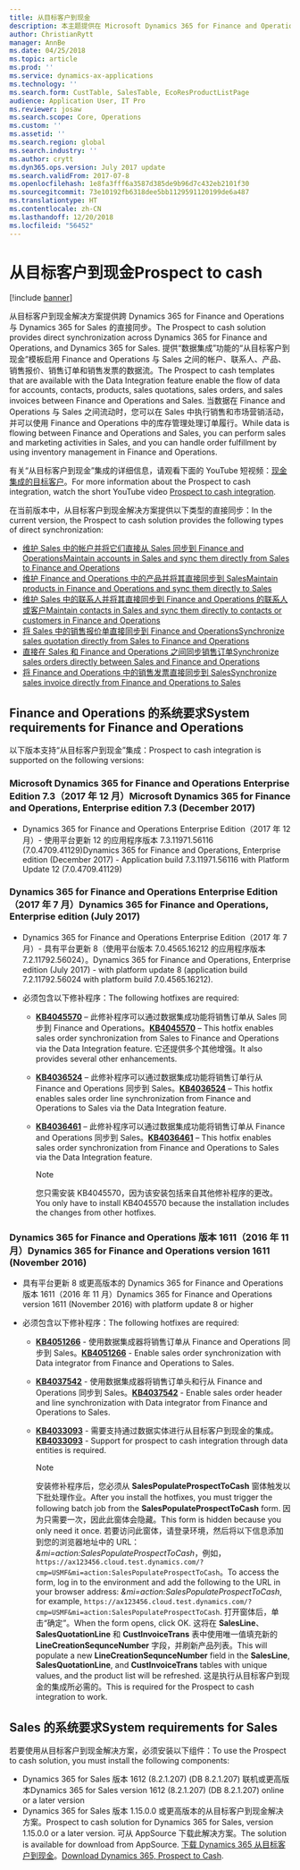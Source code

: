 ```yaml
---
title: 从目标客户到现金
description: 本主题提供在 Microsoft Dynamics 365 for Finance and Operations 与 Microsoft Dynamics 365 for Sales 之间从目标客户到现金解决方案的概述。
author: ChristianRytt
manager: AnnBe
ms.date: 04/25/2018
ms.topic: article
ms.prod: ''
ms.service: dynamics-ax-applications
ms.technology: ''
ms.search.form: CustTable, SalesTable, EcoResProductListPage
audience: Application User, IT Pro
ms.reviewer: josaw
ms.search.scope: Core, Operations
ms.custom: ''
ms.assetid: ''
ms.search.region: global
ms.search.industry: ''
ms.author: crytt
ms.dyn365.ops.version: July 2017 update
ms.search.validFrom: 2017-07-8
ms.openlocfilehash: 1e8fa3fff6a3587d385de9b96d7c432eb2101f30
ms.sourcegitcommit: 73e10192fb6318dee5bb1129591120199de6a487
ms.translationtype: HT
ms.contentlocale: zh-CN
ms.lasthandoff: 12/20/2018
ms.locfileid: "56452"
---
```

# <a name="prospect-to-cash"></a><span data-ttu-id="2118d-103">从目标客户到现金</span><span class="sxs-lookup"><span data-stu-id="2118d-103">Prospect to cash</span></span>

[!include [banner](../includes/banner.md)]

<span data-ttu-id="2118d-104">从目标客户到现金解决方案提供跨 Dynamics 365 for Finance and Operations 与 Dynamics 365 for Sales 的直接同步。</span><span class="sxs-lookup"><span data-stu-id="2118d-104">The Prospect to cash solution provides direct synchronization across Dynamics 365 for Finance and Operations, and Dynamics 365 for Sales.</span></span> <span data-ttu-id="2118d-105">提供“数据集成”功能的“从目标客户到现金”模板启用 Finance and Operations 与 Sales 之间的帐户、联系人、产品、销售报价、销售订单和销售发票的数据流。</span><span class="sxs-lookup"><span data-stu-id="2118d-105">The Prospect to cash templates that are available with the Data Integration feature enable the flow of data for accounts, contacts, products, sales quotations, sales orders, and sales invoices between Finance and Operations and Sales.</span></span> <span data-ttu-id="2118d-106">当数据在 Finance and Operations 与 Sales 之间流动时，您可以在 Sales 中执行销售和市场营销活动，并可以使用 Finance and Operations 中的库存管理处理订单履行。</span><span class="sxs-lookup"><span data-stu-id="2118d-106">While data is flowing between Finance and Operations and Sales, you can perform sales and marketing activities in Sales, and you can handle order fulfillment by using inventory management in Finance and Operations.</span></span> 

<span data-ttu-id="2118d-107">有关“从目标客户到现金”集成的详细信息，请观看下面的 YouTube 短视频：[现金集成的目标客户](https://www.youtube.com/watch?v=AVV9x5x-XCg)。</span><span class="sxs-lookup"><span data-stu-id="2118d-107">For more information about the Prospect to cash integration, watch the short YouTube video [Prospect to cash integration](https://www.youtube.com/watch?v=AVV9x5x-XCg).</span></span>

<span data-ttu-id="2118d-108">在当前版本中，从目标客户到现金解决方案提供以下类型的直接同步：</span><span class="sxs-lookup"><span data-stu-id="2118d-108">In the current version, the Prospect to cash solution provides the following types of direct synchronization:</span></span>

- [<span data-ttu-id="2118d-109">维护 Sales 中的帐户并将它们直接从 Sales 同步到 Finance and Operations</span><span class="sxs-lookup"><span data-stu-id="2118d-109">Maintain accounts in Sales and sync them directly from Sales to Finance and Operations</span></span>](accounts-template-mapping-direct.md)
- [<span data-ttu-id="2118d-110">维护 Finance and Operations 中的产品并将其直接同步到 Sales</span><span class="sxs-lookup"><span data-stu-id="2118d-110">Maintain products in Finance and Operations and sync them directly to Sales</span></span>](products-template-mapping-direct.md)
- [<span data-ttu-id="2118d-111">维护 Sales 中的联系人并将其直接同步到 Finance and Operations 的联系人或客户</span><span class="sxs-lookup"><span data-stu-id="2118d-111">Maintain contacts in Sales and sync them directly to contacts or customers in Finance and Operations</span></span>](contacts-template-mapping-direct.md)
- [<span data-ttu-id="2118d-112">将 Sales 中的销售报价单直接同步到 Finance and Operations</span><span class="sxs-lookup"><span data-stu-id="2118d-112">Synchronize sales quotation directly from Sales to Finance and Operations</span></span>](sales-quotation-template-mapping-sales-fin.md)
- [<span data-ttu-id="2118d-113">直接在 Sales 和 Finance and Operations 之间同步销售订单</span><span class="sxs-lookup"><span data-stu-id="2118d-113">Synchronize sales orders directly between Sales and Finance and Operations</span></span>](sales-order-template-mapping-direct-two-ways.md)
- [<span data-ttu-id="2118d-114">将 Finance and Operations 中的销售发票直接同步到 Sales</span><span class="sxs-lookup"><span data-stu-id="2118d-114">Synchronize sales invoice directly from Finance and Operations to Sales</span></span>](sales-invoice-template-mapping-direct.md)

## <a name="system-requirements-for-finance-and-operations"></a><span data-ttu-id="2118d-115">Finance and Operations 的系统要求</span><span class="sxs-lookup"><span data-stu-id="2118d-115">System requirements for Finance and Operations</span></span>
<span data-ttu-id="2118d-116">以下版本支持“从目标客户到现金”集成：</span><span class="sxs-lookup"><span data-stu-id="2118d-116">Prospect to cash integration is supported on the following versions:</span></span>

### <a name="microsoft-dynamics-365-for-finance-and-operations-enterprise-edition-73-december-2017"></a><span data-ttu-id="2118d-117">Microsoft Dynamics 365 for Finance and Operations Enterprise Edition 7.3（2017 年 12 月）</span><span class="sxs-lookup"><span data-stu-id="2118d-117">Microsoft Dynamics 365 for Finance and Operations, Enterprise edition 7.3 (December 2017)</span></span>

- <span data-ttu-id="2118d-118">Dynamics 365 for Finance and Operations Enterprise Edition（2017 年 12 月）- 使用平台更新 12 的应用程序版本 7.3.11971.56116 (7.0.4709.41129)</span><span class="sxs-lookup"><span data-stu-id="2118d-118">Dynamics 365 for Finance and Operations, Enterprise edition (December 2017) - Application build 7.3.11971.56116 with Platform Update 12 (7.0.4709.41129)</span></span>

### <a name="dynamics-365-for-finance-and-operations-enterprise-edition-july-2017"></a><span data-ttu-id="2118d-119">Dynamics 365 for Finance and Operations Enterprise Edition（2017 年 7 月）</span><span class="sxs-lookup"><span data-stu-id="2118d-119">Dynamics 365 for Finance and Operations, Enterprise edition (July 2017)</span></span>

- <span data-ttu-id="2118d-120">Dynamics 365 for Finance and Operations Enterprise Edition（2017 年 7 月）- 具有平台更新 8（使用平台版本 7.0.4565.16212 的应用程序版本 7.2.11792.56024）。</span><span class="sxs-lookup"><span data-stu-id="2118d-120">Dynamics 365 for Finance and Operations, Enterprise edition (July 2017) - with platform update 8 (application build 7.2.11792.56024 with platform build 7.0.4565.16212).</span></span>
- <span data-ttu-id="2118d-121">必须包含以下修补程序：</span><span class="sxs-lookup"><span data-stu-id="2118d-121">The following hotfixes are required:</span></span>

  - <span data-ttu-id="2118d-122">**[KB4045570](https://fix.lcs.dynamics.com/Issue/Resolved?kb=4045570&bugId=3851320&qc=ac1145034fd04ab71ccc4d14aa012f245176712c9af7c36bb77a118726d46160)** – 此修补程序可以通过数据集成功能将销售订单从 Sales 同步到 Finance and Operations。</span><span class="sxs-lookup"><span data-stu-id="2118d-122">**[KB4045570](https://fix.lcs.dynamics.com/Issue/Resolved?kb=4045570&bugId=3851320&qc=ac1145034fd04ab71ccc4d14aa012f245176712c9af7c36bb77a118726d46160)** – This hotfix enables sales order synchronization from Sales to Finance and Operations via the Data Integration feature.</span></span> <span data-ttu-id="2118d-123">它还提供多个其他增强。</span><span class="sxs-lookup"><span data-stu-id="2118d-123">It also provides several other enhancements.</span></span>
  - <span data-ttu-id="2118d-124">**[KB4036524](https://fix.lcs.dynamics.com/Issue/Resolved?kb=4036524&bugId=3847504&qc=e2fcfae08b1a5d5ce9f53f330e8c212b0636c375368ff7d8d9b5ec6701523ad2)** – 此修补程序可以通过数据集成功能将销售订单行从 Finance and Operations 同步到 Sales。</span><span class="sxs-lookup"><span data-stu-id="2118d-124">**[KB4036524](https://fix.lcs.dynamics.com/Issue/Resolved?kb=4036524&bugId=3847504&qc=e2fcfae08b1a5d5ce9f53f330e8c212b0636c375368ff7d8d9b5ec6701523ad2)** – This hotfix enables sales order line synchronization from Finance and Operations to Sales via the Data Integration feature.</span></span>
  - <span data-ttu-id="2118d-125">**[KB4036461](https://fix.lcs.dynamics.com/Issue/Resolved?kb=4036461&bugId=3847029&qc=e2fcfae08b1a5d5ce9f53f330e8c212b0636c375368ff7d8d9b5ec6701523ad2)** – 此修补程序可以通过数据集成功能将销售订单从 Finance and Operations 同步到 Sales。</span><span class="sxs-lookup"><span data-stu-id="2118d-125">**[KB4036461](https://fix.lcs.dynamics.com/Issue/Resolved?kb=4036461&bugId=3847029&qc=e2fcfae08b1a5d5ce9f53f330e8c212b0636c375368ff7d8d9b5ec6701523ad2)** – This hotfix enables sales order synchronization from Finance and Operations to Sales via the Data Integration feature.</span></span>

    > [!NOTE]
    > <span data-ttu-id="2118d-126">您只需安装 KB4045570，因为该安装包括来自其他修补程序的更改。</span><span class="sxs-lookup"><span data-stu-id="2118d-126">You only have to install KB4045570 because the installation includes the changes from other hotfixes.</span></span> 

### <a name="dynamics-365-for-finance-and-operations-version-1611-november-2016"></a><span data-ttu-id="2118d-127">Dynamics 365 for Finance and Operations 版本 1611（2016 年 11 月）</span><span class="sxs-lookup"><span data-stu-id="2118d-127">Dynamics 365 for Finance and Operations version 1611 (November 2016)</span></span>

- <span data-ttu-id="2118d-128">具有平台更新 8 或更高版本的 Dynamics 365 for Finance and Operations 版本 1611（2016 年 11 月）</span><span class="sxs-lookup"><span data-stu-id="2118d-128">Dynamics 365 for Finance and Operations version 1611 (November 2016)  with platform update 8 or higher</span></span>

- <span data-ttu-id="2118d-129">必须包含以下修补程序：</span><span class="sxs-lookup"><span data-stu-id="2118d-129">The following hotfixes are required:</span></span>

  - <span data-ttu-id="2118d-130">**[KB4051266](https://fix.lcs.dynamics.com/Issue/Resolved?kb=4051266&bugId=3863566&qc=ee80faaa7bc6c77b368d5eaf456c9c08e0b9fba5903a7b6fd8c13756c3a4b757)** - 使用数据集成器将销售订单从 Finance and Operations 同步到 Sales。</span><span class="sxs-lookup"><span data-stu-id="2118d-130">**[KB4051266](https://fix.lcs.dynamics.com/Issue/Resolved?kb=4051266&bugId=3863566&qc=ee80faaa7bc6c77b368d5eaf456c9c08e0b9fba5903a7b6fd8c13756c3a4b757)** - Enable sales order synchronization with Data integrator from Finance and Operations to Sales.</span></span> 
  - <span data-ttu-id="2118d-131">**[KB4037542](https://fix.lcs.dynamics.com/Issue/Resolved?kb=4037542&bugId=3848253&qc=8323b93c15280172c5ab4159e0256e37104ced1729462c91ab2f7d00cb8d419c)** - 使用数据集成器将销售订单头和行从 Finance and Operations 同步到 Sales。</span><span class="sxs-lookup"><span data-stu-id="2118d-131">**[KB4037542](https://fix.lcs.dynamics.com/Issue/Resolved?kb=4037542&bugId=3848253&qc=8323b93c15280172c5ab4159e0256e37104ced1729462c91ab2f7d00cb8d419c)** - Enable sales order header and line synchronization with Data integrator from Finance and Operations to Sales.</span></span>
  - <span data-ttu-id="2118d-132">**[KB4033093](https://fix.lcs.dynamics.com/Issue/Resolved?kb=4033093&bugId=3824604&qc=bd7e15e1fb56066b3a82ce48b691cf1ffbc934a7473fa888545b2211a8d416c5)** - 需要支持通过数据实体进行从目标客户到现金的集成。</span><span class="sxs-lookup"><span data-stu-id="2118d-132">**[KB4033093](https://fix.lcs.dynamics.com/Issue/Resolved?kb=4033093&bugId=3824604&qc=bd7e15e1fb56066b3a82ce48b691cf1ffbc934a7473fa888545b2211a8d416c5)** - Support for prospect to cash integration through data entities is required.</span></span>
    
    > [!NOTE]
    > <span data-ttu-id="2118d-133">安装修补程序后，您必须从 **SalesPopulateProspectToCash** 窗体触发以下批处理作业。</span><span class="sxs-lookup"><span data-stu-id="2118d-133">After you install the hotfixes, you must trigger the following batch job from the **SalesPopulateProspectToCash** form.</span></span> <span data-ttu-id="2118d-134">因为只需要一次，因此此窗体会隐藏。</span><span class="sxs-lookup"><span data-stu-id="2118d-134">This form is hidden because you only need it once.</span></span> <span data-ttu-id="2118d-135">若要访问此窗体，请登录环境，然后将以下信息添加到您的浏览器地址中的 URL：*&mi=action:SalesPopulateProspectToCash*，例如，`https://ax123456.cloud.test.dynamics.com/?cmp=USMF&mi=action:SalesPopulateProspectToCash`。</span><span class="sxs-lookup"><span data-stu-id="2118d-135">To access the form, log in to the environment and add the following to the URL in your browser address: *&mi=action:SalesPopulateProspectToCash*, for example, `https://ax123456.cloud.test.dynamics.com/?cmp=USMF&mi=action:SalesPopulateProspectToCash`.</span></span> <span data-ttu-id="2118d-136">打开窗体后，单击“确定”。</span><span class="sxs-lookup"><span data-stu-id="2118d-136">When the form opens, click OK.</span></span> <span data-ttu-id="2118d-137">这将在 **SalesLine**、**SalesQuotationLine** 和 **CustInvoiceTrans** 表中使用唯一值填充新的 **LineCreationSequnceNumber** 字段，并刷新产品列表。</span><span class="sxs-lookup"><span data-stu-id="2118d-137">This will populate a new **LineCreationSequnceNumber** field in the **SalesLine**, **SalesQuotationLine**, and **CustInvoiceTrans** tables with unique values, and the product list will be refreshed.</span></span> <span data-ttu-id="2118d-138">这是执行从目标客户到现金的集成所必需的。</span><span class="sxs-lookup"><span data-stu-id="2118d-138">This is required for the Prospect to cash integration to work.</span></span>


## <a name="system-requirements-for-sales"></a><span data-ttu-id="2118d-139">Sales 的系统要求</span><span class="sxs-lookup"><span data-stu-id="2118d-139">System requirements for Sales</span></span>

<span data-ttu-id="2118d-140">若要使用从目标客户到现金解决方案，必须安装以下组件：</span><span class="sxs-lookup"><span data-stu-id="2118d-140">To use the Prospect to cash solution, you must install the following components:</span></span>

- <span data-ttu-id="2118d-141">Dynamics 365 for Sales 版本 1612 (8.2.1.207) (DB 8.2.1.207) 联机或更高版本</span><span class="sxs-lookup"><span data-stu-id="2118d-141">Dynamics 365 for Sales version 1612 (8.2.1.207) (DB 8.2.1.207) online or a later version</span></span>
- <span data-ttu-id="2118d-142">Dynamics 365 for Sales 版本 1.15.0.0 或更高版本的从目标客户到现金解决方案。</span><span class="sxs-lookup"><span data-stu-id="2118d-142">Prospect to cash solution for Dynamics 365 for Sales, version 1.15.0.0 or a later version.</span></span> <span data-ttu-id="2118d-143">可从 AppSource 下载此解决方案。</span><span class="sxs-lookup"><span data-stu-id="2118d-143">The solution is available for download from AppSource.</span></span> <span data-ttu-id="2118d-144">[下载 Dynamics 365 从目标客户到现金](https://appsource.microsoft.com/en-us/product/dynamics-365/mscrm.c7a48b40-eed3-4d67-93ba-f2364281feb3)。</span><span class="sxs-lookup"><span data-stu-id="2118d-144">[Download Dynamics 365, Prospect to Cash](https://appsource.microsoft.com/en-us/product/dynamics-365/mscrm.c7a48b40-eed3-4d67-93ba-f2364281feb3).</span></span>
